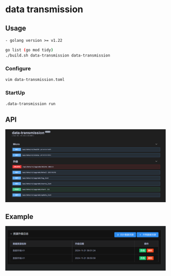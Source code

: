 # data transmission

## Usage

```
- golang version >= v1.22
```

```bash
go list (go mod tidy)
./build.sh data-transmission data-transmission
```

### Configure

```bash
vim data-transmission.toml
```

### StartUp

```bash
.data-transmission run
```

## API 

![api](api.png)

## Example

![upgrade](upgrade.png)